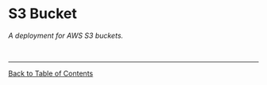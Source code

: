 # **S3 Bucket**
*A deployment for AWS S3 buckets.*
<!-- BEGINNING OF PRE-COMMIT-TERRAFORM DOCS HOOK -->

<!-- END OF PRE-COMMIT-TERRAFORM DOCS HOOK -->
<br /><hr>
[Back to Table of Contents](#table-of-contents)
